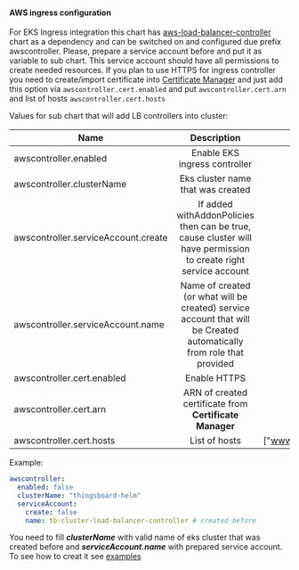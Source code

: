 #### AWS ingress configuration

For EKS Ingress integration this chart has [aws-load-balancer-controller](https://docs.aws.amazon.com/eks/latest/userguide/aws-load-balancer-controller.html)
chart as a dependency and can be switched on and configured due prefix awscontroller.
Please, prepare a service account before and put it as variable to sub chart. This service account should have all permissions to create needed resources.
If you plan to use HTTPS for ingress controller you need to create/import certificate into [Certificate Manager](https://aws.amazon.com/certificate-manager/) and just add this option via `awscontroller.cert.enabled`
and put `awscontroller.cert.arn` and list of hosts `awscontroller.cert.hosts`

Values for sub chart that will add LB controllers into cluster:

| Name                                |                                                     Description                                                      |       Default Value |
|-------------------------------------|:--------------------------------------------------------------------------------------------------------------------:|--------------------:|
| awscontroller.enabled               |                                            Enable EKS ingress controller                                             |               false |
| awscontroller.clusterName           |                                          Eks cluster name that was created                                           |                     |
| awscontroller.serviceAccount.create |   If added withAddonPolicies then can be true, cause cluster will have permission to create right service account    |               false |
| awscontroller.serviceAccount.name   | Name of created (or what will be created) service account that will be Created automatically from role that provided |                  "" |
| awscontroller.cert.enabled          |                                                     Enable HTTPS                                                     |               false |
| awscontroller.cert.arn              |                               ARN of created certificate from  **Certificate Manager**                               |                     |
| awscontroller.cert.hosts            |                                                    List of hosts                                                     | ["www.example.com"] |


Example:
````yaml
awscontroller:
  enabled: false
  clusterName: "thingsboard-helm"
  serviceAccount:
    create: false
    name: tb-cluster-load-balancer-controller # created before
````

You need to fill ***clusterName*** with valid name of eks cluster that was created before and
***serviceAccount.name*** with prepared service account. To see how to creat it see [examples](#examples)
